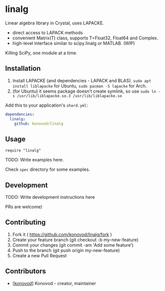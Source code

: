 # linalg
Linear algebra library in Crystal, uses LAPACKE.
- direct access to LAPACK methods
- convenient Matrix(T) class, supports T=Float32, Float64 and Complex.
- high-level interface similar to scipy.linalg or MATLAB. (WIP)

Killing SciPy, one module at a time.

## Installation

1. Install LAPACKE (and dependencies - LAPACK and BLAS). `sudo apt install liblapacke` for Ubuntu, `sudo pacman -S lapacke` for Arch.
2. (for Ubuntu) it seems package doesn't create symlink, so use `sudo ln -s /usr/lib/liblapacke.so.3 /usr/lib/liblapacke.so`

Add this to your application's `shard.yml`:

```yaml
dependencies:
  linalg:
    github: konovod/linalg
```

## Usage

```crystal
require "linalg"
```

TODO: Write examples here.

Check `spec` directory for some examples.

## Development

TODO: Write development instructions here

PRs are welcome)

## Contributing

1. Fork it ( https://github.com/konovod/linalg/fork )
2. Create your feature branch (git checkout -b my-new-feature)
3. Commit your changes (git commit -am 'Add some feature')
4. Push to the branch (git push origin my-new-feature)
5. Create a new Pull Request


## Contributors

- [[konovod]](https://github.com/konovod) Konovod - creator, maintainer
